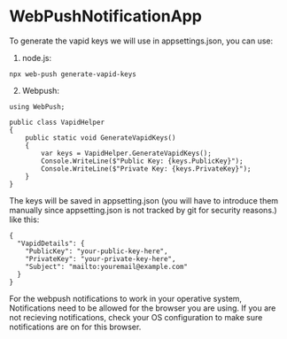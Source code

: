 # WebPushNotificationApp

To generate the vapid keys we will use in appsettings.json, you can use: 
1) node.js:
   
 ```npx web-push generate-vapid-keys```
 
2) Webpush:
```   
using WebPush;

public class VapidHelper
{
    public static void GenerateVapidKeys()
    {
        var keys = VapidHelper.GenerateVapidKeys();
        Console.WriteLine($"Public Key: {keys.PublicKey}");
        Console.WriteLine($"Private Key: {keys.PrivateKey}");
    }
}
```
The keys will be saved in appsetting.json (you will have to introduce them manually since appsetting.json is not tracked by git for security reasons.)
like this:
```
{
  "VapidDetails": {
    "PublicKey": "your-public-key-here",
    "PrivateKey": "your-private-key-here",
    "Subject": "mailto:youremail@example.com"
  }
}
```

For the webpush notifications to work in your operative system, Notifications need to be allowed for the browser you are using. 
If you are not recieving notifications, check your OS configuration to make sure notifications are on for this browser.
